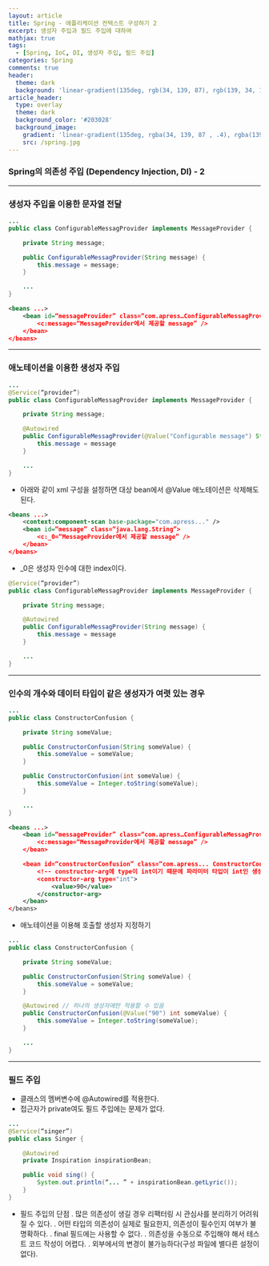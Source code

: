 ```yaml
---
layout: article
title: Spring - 애플리케이션 컨텍스트 구성하기 2
excerpt: 생성자 주입과 필드 주입에 대하여
mathjax: true
tags:
  - [Spring, IoC, DI, 생성자 주입, 필드 주입]
categories: Spring
comments: true
header:
  theme: dark
  background: 'linear-gradient(135deg, rgb(34, 139, 87), rgb(139, 34, 139))'
article_header:
  type: overlay
  theme: dark
  background_color: '#203028'
  background_image:
    gradient: 'linear-gradient(135deg, rgba(34, 139, 87 , .4), rgba(139, 34, 139, .4))'
    src: /spring.jpg
---
```


### Spring의 의존성 주입 (Dependency Injection, DI)  - 2

---

### 생성자 주입을 이용한 문자열 전달

```java
...
public class ConfigurableMessagProvider implements MessageProvider {

	private String message;

	public ConfigurableMessagProvider(String message) {
		this.message = message;
	}

	...
}
```


```xml
<beans ...>
	<bean id=“messageProvider” class=“com.apress…ConfigurableMessagProvider”>
		<c:message=“MessageProvider에서 제공할 message” />
	</bean>
</beans>
```

---

### 애노테이션을 이용한 생성자 주입

```java
...
@Service(“provider”)
public class ConfigurableMessagProvider implements MessageProvider {

	private String message;

	@Autowired
	public ConfigurableMessagProvider(@Value("Configurable message") String message) {
		this.message = message
	}

	...
}
```

- 아래와 같이 xml 구성을 설정하면 대상 bean에서 @Value 애노테이션은 삭제해도 된다.

``` xml
<beans ...>
	<context:component-scan base-package="com.apress..." />
	<bean id=“message” class=“java.lang.String”>
		<c:_0=“MessageProvider에서 제공할 message” />
	</bean>
</beans>
```

- _0은 생성자 인수에 대한 index이다.

``` java
@Service(“provider”)
public class ConfigurableMessagProvider implements MessageProvider {

	private String message;

	@Autowired
	public ConfigurableMessagProvider(String message) {
		this.message = message
	}

	...
}
```

---


### 인수의 개수와 데이터 타입이 같은 생성자가 여렷 있는 경우

```java
...
public class ConstructorConfusion {

	private String someValue;

	public ConstructorConfusion(String someValue) {
		this.someValue = someValue;
	}

	public ConstructorConfusion(int someValue) {
		this.someValue = Integer.toString(someValue);
	}

	...
}
```

``` xml
<beans ...>
	<bean id=“messageProvider” class=“com.apress…ConfigurableMessagProvider”>
		<c:message=“MessageProvider에서 제공할 message” />
	</bean>

	<bean id=“constructorConfusion” class=“com.apress... ConstructorConfusion”>
		<!-- constructor-arg에 type이 int이기 때문에 파라미터 타입이 int인 생성자가 호출된다. -->
		<constructor-arg type="int">
			<value>90</value>
		</constructor-arg>
	</bean>
</beans>
```

- 애노테이션을 이용해 호출할 생성자 지정하기

``` java
...
public class ConstructorConfusion {

	private String someValue;

	public ConstructorConfusion(String someValue) {
		this.someValue = someValue;
	}

	@Autowired // 하나의 생성자에만 적용할 수 있음
	public ConstructorConfusion(@Value("90") int someValue) {
		this.someValue = Integer.toString(someValue);
	}

	...
}
```

---


### 필드 주입

- 클래스의 멤버변수에 @Autowired를 적용한다.
- 접근자가 private여도 필드 주입에는 문제가 없다.

```java
...
@Service(“singer”)
public class Singer {

	@Autowired
	private Inspiration inspirationBean;

	public void sing() {
		System.out.println(“... ” + inspirationBean.getLyric());
	}
}
```

- 필드 주입의 단점
  . 많은 의존성이 생길 경우 리팩터링 시 관심사를 분리하기 어려워 질 수 있다.
  . 어떤 타입의 의존성이 실제로 필요한지, 의존성이 필수인지 여부가 불명확하다.
  . final 필드에는 사용할 수 없다.
  . 의존성을 수동으로 주입해야 해서 테스트 코드 작성이 어렵다.
  . 외부에서의 변경이 불가능하다(구성 파일에 별다른 설정이 없다).  
